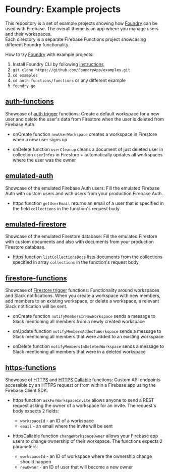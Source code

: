 # Foundry: Example projects

This repository is a set of example projects showing how [Foundry](https://github.com/foundryapp/foundry-cli) can be used with Firebase. The overall theme is an app where you manage users and their workspaces.<br/>
Each directory is a separate Firebase Functions project showcasing different Foundry functionality.

How to try [Foundry](https://github.com/FoundryApp/foundry-cli) with example projects:

1. Install Foundry CLI by following [instructions](https://github.com/FoundryApp/foundry-cli#download-and-installation)
2. `git clone https://github.com/FoundryApp/examples.git`
3. `cd examples`
4. `cd auth-functions/functions` or any different example
5. `foundry go`

## [auth-functions](https://github.com/FoundryApp/examples/tree/master/auth-functions)

Showcase of [auth trigger](https://firebase.google.com/docs/functions/auth-events) functions: Create a default workspace for a new user and delete the user's data from Firestore when the user is deleted from Firebase Auth.

- onCreate function `newUserWorkspace` creates a workspace in Firestore when a new user signs up

- onDelete function `userCleanup` cleans a document of just deleted user in collection `userInfos` in Firestore + automatically updates all workspaces where the user was the owner

## [emulated-auth](https://github.com/FoundryApp/examples/tree/master/emulated-auth)

Showcase of the emulated Firebase Auth users: Fill the emulated Firebase Auth with custom users and with users from your production Firebase Auth.

- https function `getUserEmail` returns an email of a user that is specified in the field `collections` in the function's request body

## [emulated-firestore](https://github.com/FoundryApp/examples/tree/master/emulated-firestore)

Showcase of the emulated Firestore database: Fill the emulated Firestore with custom documents and also with documents from your production Firestore database.

- https function `listCollectionsDocs` lists documents from the collections specified in array `collections` in the function's request body

## [firestore-functions](https://github.com/FoundryApp/examples/tree/master/firestore-functions)

Showcase of [Firestore trigger](https://firebase.google.com/docs/functions/firestore-events) functions: Functionality around workspaces and Slack notifications. When you create a workspace with new members, add members to an existing workspace, or delete a workspace, a relevant Slack notification will be sent.

- onCreate function `notifyMembersInNewWorkspace` sends a message to Slack mentioning all members from a newly created workspace

- onUpdate function `notifyMembersAddedToWorkspace` sends a message to Slack mentioning all members that were added to an existing workspace

- onDelete function `notifyMembersInDeletedWorkspace` sends a message to Slack mentioning all members that were in a deleted workspace

## [https-functions](https://github.com/FoundryApp/examples/tree/master/https-functions)

Showcase of [HTTPS](https://firebase.google.com/docs/functions/http-events) and [HTTPS Callable](https://firebase.google.com/docs/functions/callable) functions: Custom API endpoints accessible by an HTTPS request or from within a Firebase app using the Firebase Client SDK.

- https function `askForWorkspaceInvite` allows anyone to send a REST request asking the owner of a workspace for an invite. The request's body expects 2 fields:
  - `workspaceId` - an ID of a workspace
  - `email` - an email where the invite will be sent

- httpsCallable function `changeWorkspaceOwner` allows your Firebase app users to change ownership of their workspace. The functions expects 2 parameters:
  - `workspaceId` - an ID of workspace where the ownership change should happen
  - `newOwner` - an ID of user that will become a new owner
